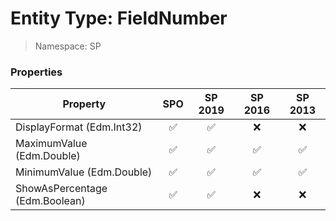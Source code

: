 # Entity Type: FieldNumber

> Namespace: SP

### Properties

Property | SPO | SP 2019 | SP 2016 | SP 2013
----------|:---:|:-------:|:-------:|:-------:
DisplayFormat (Edm.Int32) | ✅ | ✅ | ❌ | ❌
MaximumValue (Edm.Double) | ✅ | ✅ | ✅ | ✅
MinimumValue (Edm.Double) | ✅ | ✅ | ✅ | ✅
ShowAsPercentage (Edm.Boolean) | ✅ | ✅ | ❌ | ❌